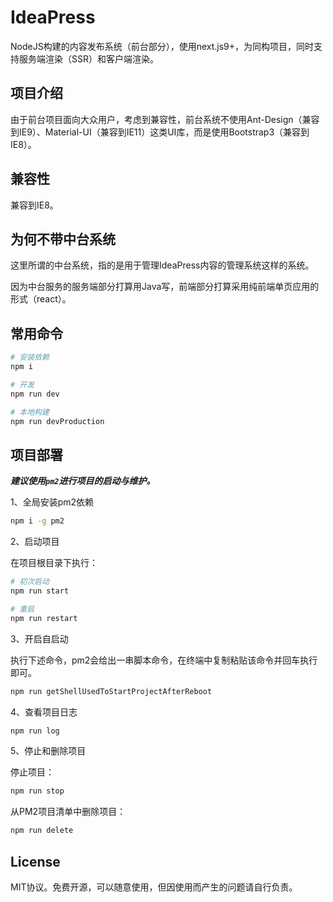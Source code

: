 # IdeaPress

NodeJS构建的内容发布系统（前台部分），使用next.js9+，为同构项目，同时支持服务端渲染（SSR）和客户端渲染。

## 项目介绍

由于前台项目面向大众用户，考虑到兼容性，前台系统不使用Ant-Design（兼容到IE9）、Material-UI（兼容到IE11）这类UI库，而是使用Bootstrap3（兼容到IE8）。

## 兼容性

兼容到IE8。

## 为何不带中台系统

这里所谓的中台系统，指的是用于管理IdeaPress内容的管理系统这样的系统。

因为中台服务的服务端部分打算用Java写，前端部分打算采用纯前端单页应用的形式（react）。

## 常用命令

```bash
# 安装依赖
npm i

# 开发
npm run dev

# 本地构建
npm run devProduction
```

## 项目部署

***建议使用`pm2`进行项目的启动与维护。***

1、全局安装pm2依赖

```bash
npm i -g pm2
```

2、启动项目

在项目根目录下执行：

```bash
# 初次启动
npm run start

# 重启
npm run restart
```

3、开启自启动

执行下述命令，pm2会给出一串脚本命令，在终端中复制粘贴该命令并回车执行即可。

```bash
npm run getShellUsedToStartProjectAfterReboot
```

4、查看项目日志

```bash
npm run log
```

5、停止和删除项目

停止项目：

```bash
npm run stop
```

从PM2项目清单中删除项目：

```bash
npm run delete
```

## License

MIT协议。免费开源，可以随意使用，但因使用而产生的问题请自行负责。
